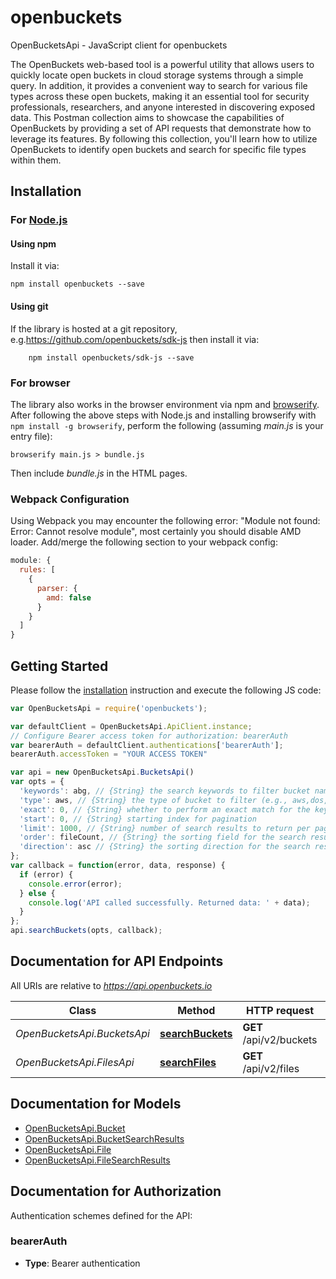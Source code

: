 # openbuckets

OpenBucketsApi - JavaScript client for openbuckets

The OpenBuckets web-based tool is a powerful utility that allows users to quickly locate open buckets in cloud storage systems through a simple query. In addition, it provides a convenient way to search for various file types across these open buckets, making it an essential tool for security professionals, researchers, and anyone interested in discovering exposed data.
This Postman collection aims to showcase the capabilities of OpenBuckets by providing a set of API requests that demonstrate how to leverage its features. By following this collection, you'll learn how to utilize OpenBuckets to identify open buckets and search for specific file types within them.

## Installation

### For [Node.js](https://nodejs.org/)

#### Using npm
Install it via:

```shell
npm install openbuckets --save
```


#### Using git

If the library is hosted at a git repository, e.g.https://github.com/openbuckets/sdk-js
then install it via:

```shell
    npm install openbuckets/sdk-js --save
```

### For browser

The library also works in the browser environment via npm and [browserify](http://browserify.org/). After following
the above steps with Node.js and installing browserify with `npm install -g browserify`,
perform the following (assuming *main.js* is your entry file):

```shell
browserify main.js > bundle.js
```

Then include *bundle.js* in the HTML pages.

### Webpack Configuration

Using Webpack you may encounter the following error: "Module not found: Error:
Cannot resolve module", most certainly you should disable AMD loader. Add/merge
the following section to your webpack config:

```javascript
module: {
  rules: [
    {
      parser: {
        amd: false
      }
    }
  ]
}
```

## Getting Started

Please follow the [installation](#installation) instruction and execute the following JS code:

```javascript
var OpenBucketsApi = require('openbuckets');

var defaultClient = OpenBucketsApi.ApiClient.instance;
// Configure Bearer access token for authorization: bearerAuth
var bearerAuth = defaultClient.authentications['bearerAuth'];
bearerAuth.accessToken = "YOUR ACCESS TOKEN"

var api = new OpenBucketsApi.BucketsApi()
var opts = {
  'keywords': abg, // {String} the search keywords to filter bucket names (e.g., \"abg\")
  'type': aws, // {String} the type of bucket to filter (e.g., aws,dos,azure,gcp)
  'exact': 0, // {String} whether to perform an exact match for the keywords (0 for false, 1 for true)
  'start': 0, // {String} starting index for pagination
  'limit': 1000, // {String} number of search results to return per page
  'order': fileCount, // {String} the sorting field for the search results (e.g., \"fileCount\" for sorting by file count)
  'direction': asc // {String} the sorting direction for the search results (e.g., \"asc\" for ascending)
};
var callback = function(error, data, response) {
  if (error) {
    console.error(error);
  } else {
    console.log('API called successfully. Returned data: ' + data);
  }
};
api.searchBuckets(opts, callback);

```

## Documentation for API Endpoints

All URIs are relative to *https://api.openbuckets.io*

Class | Method | HTTP request | Description
------------ | ------------- | ------------- | -------------
*OpenBucketsApi.BucketsApi* | [**searchBuckets**](docs/BucketsApi.md#searchBuckets) | **GET** /api/v2/buckets | Search Buckets
*OpenBucketsApi.FilesApi* | [**searchFiles**](docs/FilesApi.md#searchFiles) | **GET** /api/v2/files | Search Files


## Documentation for Models

 - [OpenBucketsApi.Bucket](docs/Bucket.md)
 - [OpenBucketsApi.BucketSearchResults](docs/BucketSearchResults.md)
 - [OpenBucketsApi.File](docs/File.md)
 - [OpenBucketsApi.FileSearchResults](docs/FileSearchResults.md)


## Documentation for Authorization


Authentication schemes defined for the API:
### bearerAuth

- **Type**: Bearer authentication

